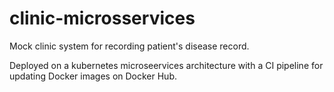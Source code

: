 # clinic-microsservices
Mock clinic system for recording patient's disease record.

Deployed on a kubernetes microseervices architecture with a CI pipeline for updating Docker images on Docker Hub.
